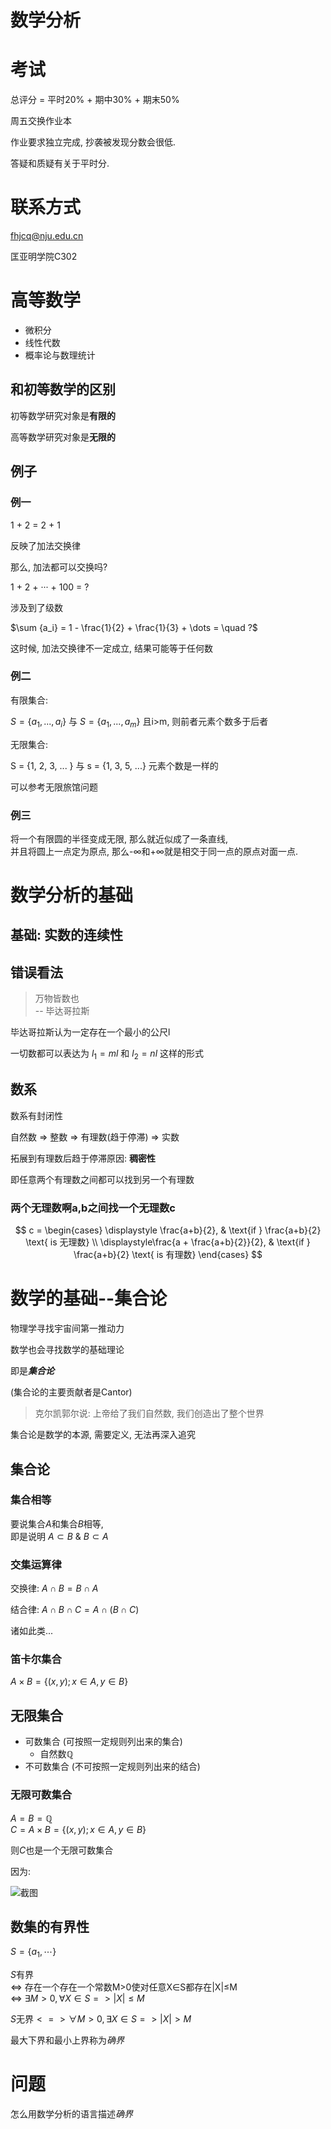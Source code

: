 # 数学分析

# 考试

总评分 = 平时20% + 期中30% + 期末50%

周五交换作业本

作业要求独立完成, 抄袭被发现分数会很低.

答疑和质疑有关于平时分.

# 联系方式

fhjcq@nju.edu.cn

匡亚明学院C302

# 高等数学

* 微积分
* 线性代数
* 概率论与数理统计

## 和初等数学的区别

初等数学研究对象是**有限的**

高等数学研究对象是**无限的**

## 例子

### 例一

1 + 2 = 2 + 1

反映了加法交换律

那么, 加法都可以交换吗?

1 + 2 + ··· + 100 = ?

涉及到了级数

$\sum {a_i} = 1 - \frac{1}{2} + \frac{1}{3} + \dots = \quad ?$

这时候, 加法交换律不一定成立, 结果可能等于任何数

### 例二

有限集合:

$S = \{a_1, ...,a_i\}$ 与 $S = \{a_1, ...,a_m \}$ 且i>m, 则前者元素个数多于后者

无限集合:

S = {1, 2, 3, ... } 与 s = {1, 3, 5, ...} 元素个数是一样的

可以参考无限旅馆问题

### 例三

将一个有限圆的半径变成无限, 那么就近似成了一条直线,  
并且将圆上一点定为原点, 那么-∞和+∞就是相交于同一点的原点对面一点.

# 数学分析的基础

## 基础: 实数的连续性

## 错误看法

> 万物皆数也  
>  -- 毕达哥拉斯

毕达哥拉斯认为一定存在一个最小的公尺l

一切数都可以表达为 $l_1 = ml$ 和 $l_2 = nl$ 这样的形式

## 数系

数系有封闭性

自然数 => 整数 => 有理数(趋于停滞) => 实数

拓展到有理数后趋于停滞原因: **稠密性**

即任意两个有理数之间都可以找到另一个有理数

### 两个无理数啊a,b之间找一个无理数c

$$
c =
\begin{cases}
\displaystyle \frac{a+b}{2}, & \text{if } \frac{a+b}{2} \text{ is 无理数} \\
\displaystyle\frac{a + \frac{a+b}{2}}{2}, & \text{if } \frac{a+b}{2} \text{ is 有理数}
\end{cases}
$$

# 数学的基础--集合论

物理学寻找宇宙间第一推动力

数学也会寻找数学的基础理论

即是***集合论***

(集合论的主要贡献者是Cantor)

> 克尔凯郭尔说: 上帝给了我们自然数, 我们创造出了整个世界

集合论是数学的本源, 需要定义, 无法再深入追究

## 集合论

### 集合相等

要说集合$A$和集合$B$相等,   
即是说明 $A \subset B \ \& \ B \subset A$

### 交集运算律

交换律: $A \cap B = B \cap A$

结合律: $A \cap B \cap C = A \cap (B \cap C)$

诸如此类...

### 笛卡尔集合

$A \times B = \{ (x, y) ; x \in A, y \in B \}$

## 无限集合

* 可数集合 (可按照一定规则列出来的集合)
  * 自然数$\mathbb Q$
* 不可数集合 (不可按照一定规则列出来的结合)

### 无限可数集合
$A = B = \mathbb Q$  
$C = A \times B = \{ (x, y) ; x \in A, y \in B \}$  

则$C$也是一个无限可数集合

因为:

![截图](2020-09-24-15-38-25.png)

## 数集的有界性

$S = \{ a_1, \dotsb \}$

$S$有界  
<=> 存在一个存在一个常数M>0使对任意X∈S都存在|X|≤M  
<=> $\exists M>0, \forall X∈S => |X|≤M$

$S \text{无界} <=> \forall M > 0, \exists X \in S => |X| > M$

最大下界和最小上界称为*确界*

# 问题

怎么用数学分析的语言描述*确界*